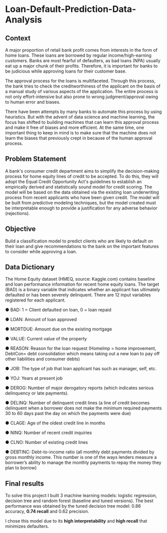 # Loan-Default-Prediction-Data-Analysis
## Context
A major proportion of retail bank profit comes from interests in the form of home loans. These loans are borrowed by regular income/high-earning customers. Banks are most fearful of defaulters, as bad loans (NPA) usually eat up a major chunk of their profits. Therefore, it is important for banks to be judicious while approving loans for their customer base.

The approval process for the loans is multifaceted. Through this process, the bank tries to check the creditworthiness of the applicant on the basis of a manual study of various aspects of the application. The entire process is not only effort-intensive but also prone to wrong judgment/approval owing to human error and biases.

There have been attempts by many banks to automate this process by using heuristics. But with the advent of data science and machine learning, the focus has shifted to building machines that can learn this approval process and make it free of biases and more efficient. At the same time, one important thing to keep in mind is to make sure that the machine does not learn the biases that previously crept in because of the human approval process.

## Problem Statement
A bank's consumer credit department aims to simplify the decision-making process for home equity lines of credit to be accepted. To do this, they will adopt the Equal Credit Opportunity Act's guidelines to establish an empirically derived and statistically sound model for credit scoring. The model will be based on the data obtained via the existing loan underwriting process from recent applicants who have been given credit. The model will be built from predictive modeling techniques, but the model created must be interpretable enough to provide a justification for any adverse behavior (rejections).

## Objective
Build a classification model to predict clients who are likely to default on their loan and give recommendations to the bank on the important features to consider while approving a loan.

## Data Dictionary
The Home Equity dataset (HMEQ, source: Kaggle.com) contains baseline and loan performance information for recent home equity loans. The target (BAD) is a binary variable that indicates whether an applicant has ultimately defaulted or has been severely delinquent. There are 12 input variables registered for each applicant.

● BAD: 1 = Client defaulted on loan, 0 = loan repaid

● LOAN: Amount of loan approved

● MORTDUE: Amount due on the existing mortgage

● VALUE: Current value of the property

● REASON: Reason for the loan request (HomeImp = home improvement, DebtCon= debt consolidation which means taking out a new loan to pay off other liabilities and consumer debts)

● JOB: The type of job that loan applicant has such as manager, self, etc.

● YOJ: Years at present job

● DEROG: Number of major derogatory reports (which indicates serious delinquency or late payments).

● DELINQ: Number of delinquent credit lines (a line of credit becomes delinquent when a borrower does not make the minimum required payments 30 to 60 days past the day on which the payments were due)

● CLAGE: Age of the oldest credit line in months

● NINQ: Number of recent credit inquiries

● CLNO: Number of existing credit lines

● DEBTINC: Debt-to-income ratio (all monthly debt payments divided by gross monthly income. This number is one of the ways lenders measure a borrower’s ability to manage the monthly payments to repay the money they plan to borrow)

## Final results
To solve this project I built 3 machine learning models: logistic regression, decision tree and random forest (baseline and tuned versions).
The best performance was obtained by the tuned decision tree model: 0.86 accuracy, **0.74 recall** and 0.62 precision.

I chose this model due to its **high interpretability** and **high recall** that minimizes defaulters.
